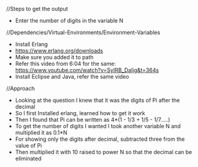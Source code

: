//Steps to get the output
  - Enter the number of digits in the variable N
 
//Dependencies/Virtual-Environments/Environment-Variables
  - Install Erlang
  - https://www.erlang.org/downloads
  - Make sure you added it to path
  - Refer this video from 6:04 for the same: https://www.youtube.com/watch?v=SyIRB_DaIjg&t=364s
  - Install Eclipse and Java, refer the same video
 
//Approach
  - Looking at the question I knew that it was the digits of Pi after the decimal
  - So I first Installed erlang, learned how to get it work
  - Then I found that Pi can be written as 4*(1 - 1/3 + 1/5 - 1/7.....)
  - To get the number of digits I wanted I took another variable N and multiplied it as 0.1*N 
  - For showing only the digits after decimal, subtracted three from the value of Pi 
  - Then multiplied it with 10 raised to power N so that the decimal can be eliminated

